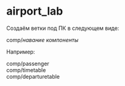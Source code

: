 # airport_lab

Создаём ветки под ПК в следующем виде:

comp/*навание компоненты*

Например:

comp/passenger  
comp/timetable  
comp/departuretable 
